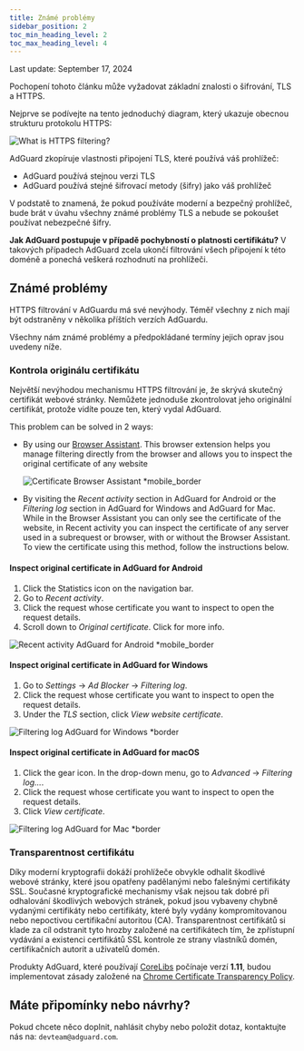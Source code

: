 ```yaml
---
title: Známé problémy
sidebar_position: 2
toc_min_heading_level: 2
toc_max_heading_level: 4
---
```


Last update: September 17, 2024

Pochopení tohoto článku může vyžadovat základní znalosti o šifrování, TLS a HTTPS.

Nejprve se podívejte na tento jednoduchý diagram, který ukazuje obecnou strukturu protokolu HTTPS:

![What is HTTPS filtering?](https://cdn.adtidy.org/public/Adguard/Blog/https/what_is_https_filtering.png)

AdGuard zkopíruje vlastnosti připojení TLS, které používá váš prohlížeč:

- AdGuard používá stejnou verzi TLS
- AdGuard používá stejné šifrovací metody (šifry) jako váš prohlížeč

V podstatě to znamená, že pokud používáte moderní a bezpečný prohlížeč, bude brát v úvahu všechny známé problémy TLS a nebude se pokoušet používat nebezpečné šifry.

**Jak AdGuard postupuje v případě pochybností o platnosti certifikátu?** V takových případech AdGuard zcela ukončí filtrování všech připojení k této doméně a ponechá veškerá rozhodnutí na prohlížeči.

## Známé problémy

HTTPS filtrování v AdGuardu má své nevýhody. Téměř všechny z nich mají být odstraněny v několika příštích verzích AdGuardu.

Všechny nám známé problémy a předpokládané termíny jejich oprav jsou uvedeny níže.

### Kontrola originálu certifikátu

Největší nevýhodou mechanismu HTTPS filtrování je, že skrývá skutečný certifikát webové stránky. Nemůžete jednoduše zkontrolovat jeho originální certifikát, protože vidíte pouze ten, který vydal AdGuard.

This problem can be solved in 2 ways:

- By using our [Browser Assistant](https://adguard.com/adguard-assistant/overview.html). This browser extension helps you manage filtering directly from the browser and allows you to inspect the original certificate of any website

  ![Certificate Browser Assistant *mobile_border](https://cdn.adtidy.org/content/kb/ad_blocker/general/cert-browser.png)

- By visiting the *Recent activity* section in AdGuard for Android or the *Filtering log* section in AdGuard for Windows and AdGuard for Mac. While in the Browser Assistant you can only see the certificate of the website, in Recent activity you can inspect the certificate of any server used in a subrequest or browser, with or without the Browser Assistant. To view the certificate using this method, follow the instructions below.

#### Inspect original certificate in AdGuard for Android

1. Click the Statistics icon on the navigation bar.
2. Go to *Recent activity*.
3. Click the request whose certificate you want to inspect to open the request details.
4. Scroll down to *Original certificate*. Click for more info.

![Recent activity AdGuard for Android *mobile_border](https://cdn.adtidy.org/content/kb/ad_blocker/general/cert-android.png)

#### Inspect original certificate in AdGuard for Windows

1. Go to *Settings* → *Ad Blocker* → *Filtering log*.
2. Click the request whose certificate you want to inspect to open the request details.
3. Under the *TLS* section, click *View website certificate*.

![Filtering log AdGuard for Windows *border](https://cdn.adtidy.org/content/kb/ad_blocker/general/cert-win.png)

#### Inspect original certificate in AdGuard for macOS

1. Click the gear icon. In the drop-down menu, go to *Advanced* → *Filtering log...*.
2. Click the request whose certificate you want to inspect to open the request details.
3. Click *View certificate*.

![Filtering log AdGuard for Mac *border](https://cdn.adtidy.org/content/kb/ad_blocker/general/cert-mac.png)

### Transparentnost certifikátu

Díky moderní kryptografii dokáží prohlížeče obvykle odhalit škodlivé webové stránky, které jsou opatřeny padělanými nebo falešnými certifikáty SSL. Současné kryptografické mechanismy však nejsou tak dobré při odhalování škodlivých webových stránek, pokud jsou vybaveny chybně vydanými certifikáty nebo certifikáty, které byly vydány kompromitovanou nebo nepoctivou certifikační autoritou (CA). Transparentnost certifikátů si klade za cíl odstranit tyto hrozby založené na certifikátech tím, že zpřístupní vydávání a existenci certifikátů SSL kontrole ze strany vlastníků domén, certifikačních autorit a uživatelů domén.

Produkty AdGuard, které používají [CoreLibs](https://github.com/AdguardTeam/CoreLibs/) počínaje verzí **1.11**, budou implementovat zásady založené na [Chrome Certificate Transparency Policy](https://googlechrome.github.io/CertificateTransparency/ct_policy.html).

## Máte připomínky nebo návrhy?

Pokud chcete něco doplnit, nahlásit chyby nebo položit dotaz, kontaktujte nás na: `devteam@adguard.com`.
